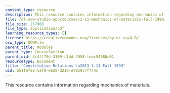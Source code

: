 ```yaml
---
content_type: resource
description: This resource contains information regarding mechanics of materials.
file: /ol-ocw-studio-app/courses/3-11-mechanics-of-materials-fall-1999/b51fefe25af90628d210e7029c7f744c_MIT3_11F99_const.pdf
file_size: 257968
file_type: application/pdf
learning_resource_types: []
license: https://creativecommons.org/licenses/by-nc-sa/4.0/
ocw_type: OCWFile
parent_title: Modules
parent_type: CourseSection
parent_uid: 3c4ff79d-3109-c1dd-4958-feec54686a01
resourcetype: Document
title: "Constitutive Relations \u2013 3.11 Fall 1999"
uid: b51fefe2-5af9-0628-d210-e7029c7f744c
---
```

This resource contains information regarding mechanics of materials.